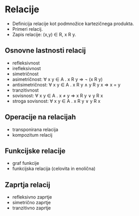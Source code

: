 # Relacije

* Definicija relacije kot podmnožice kartezičnega produkta.
* Primeri relacij.
* Zapis relacije: (x,y) ∈ R, x R y.

## Osnovne lastnosti relacij

* refleksivnost
* irefleksivnost
* simetričnost
* asimetričnost: ∀ x y ∈ A . x R y ⇒ ¬ (x R y)
* antisimetričnost: ∀ x y ∈ A . x R y ∧ y R y x ⇒ x = y
* tranzitivnost
* sovisnost: ∀ x y ∈ A . x ≠ y ⇒ x R y ∨ y R x
* stroga sovisnost: ∀ x y ∈ A . x R y ∨ y R x

## Operacije na relacijah

* transponirana relacija
* kompozitum relacij

## Funkcijske relacije

* graf funkcije
* funkcijska relacija (celovita in enolična)

## Zaprtja relacij

* refleksivno zaprtje
* simetrično zaprtje
* tranzitivno zaprtje
